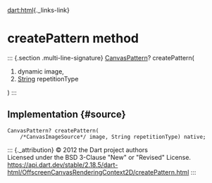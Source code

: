 [dart:html](../../dart-html/dart-html-library){._links-link}

createPattern method
====================

::: {.section .multi-line-signature}
[CanvasPattern](../canvaspattern-class)? createPattern(

1.  dynamic image,
2.  [String](../../dart-core/string-class) repetitionType

)
:::

Implementation {#source}
--------------

``` {.language-dart data-language="dart"}
CanvasPattern? createPattern(
    /*CanvasImageSource*/ image, String repetitionType) native;
```

::: {._attribution}
© 2012 the Dart project authors\
Licensed under the BSD 3-Clause \"New\" or \"Revised\" License.\
<https://api.dart.dev/stable/2.18.5/dart-html/OffscreenCanvasRenderingContext2D/createPattern.html>
:::
